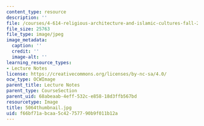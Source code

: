 ```yaml
---
content_type: resource
description: ''
file: /courses/4-614-religious-architecture-and-islamic-cultures-fall-2002/f66bf71abcaa5c42757790b9f011b12a_5064thumbnail.jpg
file_size: 25763
file_type: image/jpeg
image_metadata:
  caption: ''
  credit: ''
  image-alt: ''
learning_resource_types:
- Lecture Notes
license: https://creativecommons.org/licenses/by-nc-sa/4.0/
ocw_type: OCWImage
parent_title: Lecture Notes
parent_type: CourseSection
parent_uid: 68abeaab-4eff-532c-e858-18d3ffb567bd
resourcetype: Image
title: 5064thumbnail.jpg
uid: f66bf71a-bcaa-5c42-7577-90b9f011b12a
---
```

